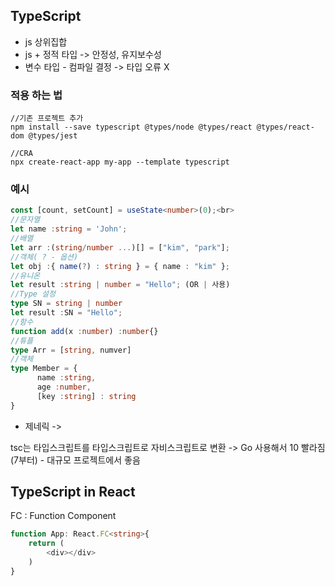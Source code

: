 <h2>TypeScript</h2>
<ul>
      <li>js 상위집합</li>
      <li> js + 정적 타입 -> 안정성, 유지보수성</li>
      <li>변수 타입 - 컴파일 결정 -> 타입 오류 X</li>
</ul>
<h3>적용 하는 법</h3>

```
//기존 프로젝트 추가
npm install --save typescript @types/node @types/react @types/react-dom @types/jest

//CRA
npx create-react-app my-app --template typescript
```

<h3>예시</h3>

```ts
const [count, setCount] = useState<number>(0);<br>
//문자열
let name :string = 'John';
//배열
let arr :(string/number ...)[] = ["kim", "park"];
//객체( ? - 옵션)
let obj :{ name(?) : string } = { name : "kim" };
//유니온
let result :string | number = "Hello"; (OR | 사용)
//Type 설정
type SN = string | number
let result :SN = "Hello";
//함수
function add(x :number) :number{}
//튜플
type Arr = [string, numver]
//객체
type Member = {
      name :string,
      age :number,
      [key :string] : string
}
```

<ul>
      <li>제네릭 -> <T></li>
</ul>

tsc는 타입스크립트를 타입스크립트로 자비스크립트로 변환 -> Go 사용해서 10 빨라짐(7부터) - 대규모 프로젝트에서 좋음
<h2>TypeScript in React</h2>
FC : Function Component

```ts
function App: React.FC<string>{
 	return (
  		<div></div>
  	)
}
```
